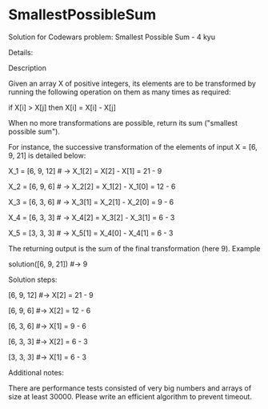 # SmallestPossibleSum

Solution for Codewars problem: Smallest Possible Sum - 4 kyu 

Details:

Description

Given an array X of positive integers, its elements are to be transformed by running the following operation on them as many times as required:

if X[i] > X[j] then X[i] = X[i] - X[j]

When no more transformations are possible, return its sum ("smallest possible sum").

For instance, the successive transformation of the elements of input X = [6, 9, 21] is detailed below:

X_1 = [6, 9, 12] # -> X_1[2] = X[2] - X[1] = 21 - 9

X_2 = [6, 9, 6]  # -> X_2[2] = X_1[2] - X_1[0] = 12 - 6

X_3 = [6, 3, 6]  # -> X_3[1] = X_2[1] - X_2[0] = 9 - 6

X_4 = [6, 3, 3]  # -> X_4[2] = X_3[2] - X_3[1] = 6 - 3

X_5 = [3, 3, 3]  # -> X_5[1] = X_4[0] - X_4[1] = 6 - 3

The returning output is the sum of the final transformation (here 9).
Example

solution([6, 9, 21]) #-> 9

Solution steps:

[6, 9, 12] #-> X[2] = 21 - 9

[6, 9, 6] #-> X[2] = 12 - 6

[6, 3, 6] #-> X[1] = 9 - 6

[6, 3, 3] #-> X[2] = 6 - 3

[3, 3, 3] #-> X[1] = 6 - 3

Additional notes:

There are performance tests consisted of very big numbers and arrays of size at least 30000. Please write an efficient algorithm to prevent timeout.

